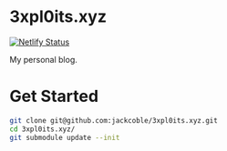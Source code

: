 # 3xpl0its.xyz

[![Netlify Status](https://api.netlify.com/api/v1/badges/a982d383-ac70-4061-8034-06a50b0b2985/deploy-status)](https://app.netlify.com/sites/eager-hoover-6e3f57/deploys)

My personal blog.

# Get Started
```bash
git clone git@github.com:jackcoble/3xpl0its.xyz.git
cd 3xpl0its.xyz/
git submodule update --init
```